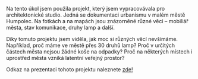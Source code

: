 Na tento úkol jsem použila projekt, který jsem vypracovávala pro architektonické studio.
Jedná se dokumentaci urbanismu v malém městě Humpolec. Na fotkách a na mapách jsou znázorněné různé věci – mobiliář města, stav komunikace, druhy lamp a další.

Díky tomuto projektu jsem viděla, jak moc si různých věcí nevšímáme. Například, proč máme ve městě přes 30 druhů lamp? Proč v určitých částech města nejsou žádné koše na odpadky? Proč na některých místech i uprostřed města vzniká latentní veřejný prostor?

Odkaz na prezentaci tohoto projektu naleznete <a href="https://drive.google.com/drive/folders/1GZTQnDyVkK5Zwyu0ELcrEB3e0yUk-7T3?usp=sharing">zde!</a>
